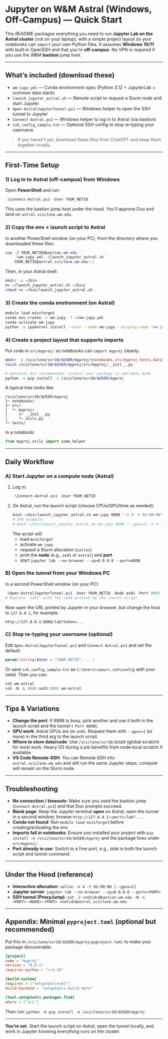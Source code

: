 # Jupyter on W&M Astral (Windows, Off‑Campus) — Quick Start

This README packages everything you need to run **Jupyter Lab on the Astral cluster** (not on your laptop), with a simple project layout so your notebooks can `import` your own Python files. It assumes **Windows 10/11** with built‑in OpenSSH and that you're **off‑campus**. No VPN is required if you use the W&M **bastion** jump host.

---

## What’s included (download these)
- `wm-jupy.yml` — Conda environment spec (Python 3.12 + JupyterLab + common data stack)
- `launch_jupyter_astral.sh` — Remote script to request a Slurm node and start Jupyter
- `Open-AstralJupyterTunnel.ps1` — Windows helper to open the SSH tunnel to Jupyter
- `Connect-Astral.ps1` — Windows helper to log in to Astral (via bastion)
- `ssh_config_sample.txt` — Optional SSH config to stop re‑typing your username

> If you haven’t yet, download these files from ChatGPT and keep them together locally.

---

## First‑Time Setup

### 1) Log in to Astral (off‑campus) from Windows
Open **PowerShell** and run:
```powershell
.\Connect-Astral.ps1 -User YOUR_NETID
```
This uses the bastion jump host under the hood. You’ll approve Duo and land on `astral.sciclone.wm.edu`.

### 2) Copy the env + launch script to Astral
In another PowerShell window (on your PC), from the directory where you downloaded these files:
```powershell
scp -J YOUR_NETID@bastion.wm.edu `
    .\wm-jupy.yml .\launch_jupyter_astral.sh `
    YOUR_NETID@astral.sciclone.wm.edu:~/
```
Then, in your Astral shell:
```bash
mkdir -p ~/bin
mv ~/launch_jupyter_astral.sh ~/bin/
chmod +x ~/bin/launch_jupyter_astral.sh
```

### 3) Create the conda environment (on Astral)
```bash
module load miniforge3
conda env create -n wm-jupy -f ~/wm-jupy.yml
conda activate wm-jupy
python -m ipykernel install --user --name wm-jupy --display-name "wm-jupy (Astral)"
```

### 4) Create a project layout that supports imports
Put code in `src/myproj/` so notebooks can `import myproj` cleanly.

```bash
mkdir -p /sciclone/scr10/$USER/myproj/{notebooks,src/myproj,tests,data}
touch /sciclone/scr10/$USER/myproj/src/myproj/__init__.py

# optional but recommended: install your package in editable mode
python -m pip install -e /sciclone/scr10/$USER/myproj
```

A typical tree looks like:
```
/sciclone/scr10/$USER/myproj
├─ notebooks/
├─ src/
│  └─ myproj/
│     ├─ __init__.py
│     └─ utils.py
└─ tests/
```
In a notebook:
```python
from myproj.utils import some_helper
```

---

## Daily Workflow

### A) Start Jupyter on a compute node (Astral)
1. Log in:
   ```powershell
   .\Connect-Astral.ps1 -User YOUR_NETID
   ```
2. On Astral, run the launch script (choose CPUs/GPU/time as needed):
   ```bash
   bash ~/bin/launch_jupyter_astral.sh wm-jupy 8888 "-n 4 -t 02:00:00"
   # GPU example:
   # bash ~/bin/launch_jupyter_astral.sh wm-jupy 8888 "--gpus=1 -n 4 -t 02:00:00"
   ```
   The script will:
   - load `miniforge3`
   - activate `wm-jupy`
   - request a Slurm allocation (`salloc`)
   - print the **node** (e.g., `as01` or `astral`) and **port**
   - start `jupyter lab --no-browser --ip=0.0.0.0 --port=8888`

### B) Open the tunnel from your Windows PC
In a second PowerShell window (on your PC):
```powershell
.\Open-AstralJupyterTunnel.ps1 -User YOUR_NETID -Node as01 -Port 8888
# Replace 'as01' with the node printed by the launch script.
```
Now open the URL printed by Jupyter in your browser, but change the host to `127.0.0.1`, for example:
```
http://127.0.0.1:8888/lab?token=...
```

### C) Stop re‑typing your username (optional)
Edit `Open-AstralJupyterTunnel.ps1` and `Connect-Astral.ps1` and set the default:
```powershell
param([string]$User = "YOUR_NETID", ...)
```
Or save `ssh_config_sample.txt` as `C:\Users\<you>\.ssh\config` with your netid. Then you can:
```powershell
ssh wm-astral
ssh -N -L 8888:as01:8888 wm-astral
```

---

## Tips & Variations

- **Change the port**: If 8888 is busy, pick another and use it both in the launch script and the tunnel (`-Port 8890`).
- **GPU work**: Astral GPUs are on `as01`. Request them with `--gpus=1` (or more) in the third arg to the launch script.
- **Where to store data/code**: Use `/sciclone/scr10/$USER` (global scratch) for most work. Heavy I/O during a job benefits from node‑local scratch if available.
- **VS Code Remote‑SSH**: You can Remote‑SSH into `astral.sciclone.wm.edu` and still run the same Jupyter steps; compute will remain on the Slurm node.

---

## Troubleshooting

- **No connection / timeouts**: Make sure you used the bastion jump (`Connect-Astral.ps1`) and that Duo prompts succeed.
- **Blank page**: Keep the Jupyter terminal **open** on Astral; open the tunnel in a second window; browse `http://127.0.0.1:<port>/lab?...`.
- **Conda not found**: Run `module load miniforge3` before creating/activating the env.
- **Imports fail in notebooks**: Ensure you installed your project with `pip install -e /sciclone/scr10/$USER/myproj` and the package lives under `src/myproj/`.
- **Port already in use**: Switch to a free port, e.g., `8890` in both the launch script and tunnel command.

---

## Under the Hood (reference)

- **Interactive allocation**: `salloc -n 4 -t 02:00:00 [--gpus=1]`
- **Jupyter server**: `jupyter lab --no-browser --ip=0.0.0.0 --port=<PORT>`
- **SSH tunnel (ProxyJump)**: `ssh -J <netid>@bastion.wm.edu -N -L <PORT>:<NODE>:<PORT> <netid>@astral.sciclone.wm.edu`

---

## Appendix: Minimal `pyproject.toml` (optional but recommended)

Put this in `/sciclone/scr10/$USER/myproj/pyproject.toml` to make your package discoverable:
```toml
[project]
name = "myproj"
version = "0.0.1"
requires-python = ">=3.10"

[build-system]
requires = ["setuptools>=61"]
build-backend = "setuptools.build_meta"

[tool.setuptools.packages.find]
where = ["src"]
```
Then run: `python -m pip install -e /sciclone/scr10/$USER/myproj`

---

**You’re set.** Start the launch script on Astral, open the tunnel locally, and work in Jupyter knowing everything runs on the cluster.
